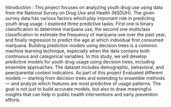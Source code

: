 Introduction :
This project focuses on analyzing youth drug use using data from the National Survey on Drug Use and Health (NSDUH). The given survey data has various factors which play important role in predicting youth drug usage. I explored three predictive tasks: 
First one is binary classification to determine marijuana use, the second one multiclass classification to estimate the frequency of marijuana use over the past year, and finally regression to predict the age at which individual first consumed marijuana. 
Building prediction models using decision trees is a common machine learning technique, especially when the data contains both continuous and categorical variables. In this study, we will develop predictive models for youth drug usage using decision trees, including ensemble approaches.
The dataset includes demographic, behavioral, and peer/parental context indicators. 
As part of this project Evaluated different models — starting from decision trees and extending to ensemble methods — and analyze which features are most predictive of usage patterns. The goal is not just to build accurate models, but also to draw meaningful insights that can help in public health interventions and early prevention efforts.
